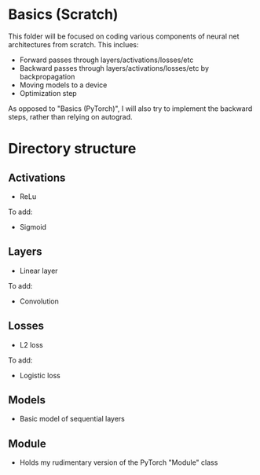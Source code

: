 # Basics (Scratch)

This folder will be focused on coding various components of neural net architectures from scratch. This inclues:

- Forward passes through layers/activations/losses/etc
- Backward passes through layers/activations/losses/etc by backpropagation
- Moving models to a device
- Optimization step

As opposed to "Basics (PyTorch)", I will also try to implement the backward steps, rather than relying on autograd.

# Directory structure

## Activations

- ReLu

To add:
- Sigmoid


## Layers

- Linear layer

To add:
- Convolution

## Losses

- L2 loss

To add:
- Logistic loss

## Models

- Basic model of sequential layers

## Module

- Holds my rudimentary version of the PyTorch "Module" class
